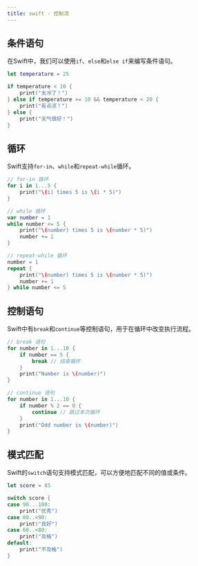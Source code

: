 ```yaml
---
title: swift - 控制流
---
```

## 条件语句
在Swift中，我们可以使用`if`、`else`和`else if`来编写条件语句。
```swift
let temperature = 25

if temperature < 10 {
    print("太冷了！")
} else if temperature >= 10 && temperature < 20 {
    print("有点凉！")
} else {
    print("天气很好！")
}
```
## 循环
Swift支持`for-in`、`while`和`repeat-while`循环。
```swift
// for-in 循环
for i in 1...5 {
    print("\(i) times 5 is \(i * 5)")
}

// while 循环
var number = 1
while number <= 5 {
    print("\(number) times 5 is \(number * 5)")
    number += 1
}

// repeat-while 循环
number = 1
repeat {
    print("\(number) times 5 is \(number * 5)")
    number += 1
} while number <= 5

```
## 控制语句
Swift中有`break`和`continue`等控制语句，用于在循环中改变执行流程。
```swift
// break 语句
for number in 1...10 {
    if number == 5 {
        break // 结束循环
    }
    print("Number is \(number)")
}

// continue 语句
for number in 1...10 {
    if number % 2 == 0 {
        continue // 跳过本次循环
    }
    print("Odd number is \(number)")
}
```
## 模式匹配
Swift的`switch`语句支持模式匹配，可以方便地匹配不同的值或条件。
```swift
let score = 85

switch score {
case 90...100:
    print("优秀")
case 80..<90:
    print("良好")
case 60..<80:
    print("及格")
default:
    print("不及格")
}
```